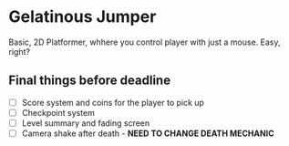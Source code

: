 # Gelatinous Jumper
Basic, 2D Platformer, whhere you control player with just a mouse. Easy, right?

## Final things before deadline
- [ ] Score system and coins for the player to pick up
- [ ] Checkpoint system
- [ ] Level summary and fading screen
- [ ] Camera shake after death - **NEED TO CHANGE DEATH MECHANIC**
